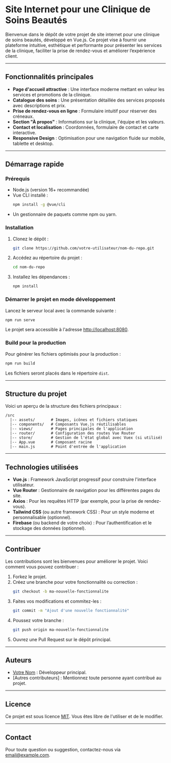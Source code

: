 # Site Internet pour une Clinique de Soins Beautés

Bienvenue dans le dépôt de votre projet de site internet pour une clinique de soins beautés, développé en Vue.js. Ce projet vise à fournir une plateforme intuitive, esthétique et performante pour présenter les services de la clinique, faciliter la prise de rendez-vous et améliorer l’expérience client.

---

## Fonctionnalités principales

- **Page d'accueil attractive** : Une interface moderne mettant en valeur les services et promotions de la clinique.
- **Catalogue des soins** : Une présentation détaillée des services proposés avec descriptions et prix.
- **Prise de rendez-vous en ligne** : Formulaire intuitif pour réserver des créneaux.
- **Section "À propos"** : Informations sur la clinique, l'équipe et les valeurs.
- **Contact et localisation** : Coordonnées, formulaire de contact et carte interactive.
- **Responsive Design** : Optimisation pour une navigation fluide sur mobile, tablette et desktop.

---

## Démarrage rapide

### Prérequis

- Node.js (version 16+ recommandée)
- Vue CLI installé :
  ```bash
  npm install -g @vue/cli
  ```
- Un gestionnaire de paquets comme npm ou yarn.

### Installation

1. Clonez le dépôt :
   ```bash
   git clone https://github.com/votre-utilisateur/nom-du-repo.git
   ```
2. Accédez au répertoire du projet :
   ```bash
   cd nom-du-repo
   ```
3. Installez les dépendances :
   ```bash
   npm install
   ```

### Démarrer le projet en mode développement

Lancez le serveur local avec la commande suivante :
```bash
npm run serve
```
Le projet sera accessible à l'adresse [http://localhost:8080](http://localhost:8080).

### Build pour la production

Pour générer les fichiers optimisés pour la production :
```bash
npm run build
```
Les fichiers seront placés dans le répertoire `dist`.

---

## Structure du projet

Voici un aperçu de la structure des fichiers principaux :

```
/src
  |-- assets/       # Images, icônes et fichiers statiques
  |-- components/   # Composants Vue.js réutilisables
  |-- views/        # Pages principales de l'application
  |-- router/       # Configuration des routes Vue Router
  |-- store/        # Gestion de l'état global avec Vuex (si utilisé)
  |-- App.vue       # Composant racine
  |-- main.js       # Point d'entrée de l'application
```

---

## Technologies utilisées

- **Vue.js** : Framework JavaScript progressif pour construire l'interface utilisateur.
- **Vue Router** : Gestionnaire de navigation pour les différentes pages du site.
- **Axios** : Pour les requêtes HTTP (par exemple, pour la prise de rendez-vous).
- **Tailwind CSS** (ou autre framework CSS) : Pour un style moderne et personnalisable (optionnel).
- **Firebase** (ou backend de votre choix) : Pour l’authentification et le stockage des données (optionnel).

---

## Contribuer

Les contributions sont les bienvenues pour améliorer le projet. Voici comment vous pouvez contribuer :

1. Forkez le projet.
2. Créez une branche pour votre fonctionnalité ou correction :
   ```bash
   git checkout -b ma-nouvelle-fonctionnalite
   ```
3. Faites vos modifications et commitez-les :
   ```bash
   git commit -m "Ajout d'une nouvelle fonctionnalité"
   ```
4. Poussez votre branche :
   ```bash
   git push origin ma-nouvelle-fonctionnalite
   ```
5. Ouvrez une Pull Request sur le dépôt principal.

---

## Auteurs

- [Votre Nom](https://github.com/votre-utilisateur) : Développeur principal.
- [Autres contributeurs] : Mentionnez toute personne ayant contribué au projet.

---

## Licence

Ce projet est sous licence [MIT](./LICENSE). Vous êtes libre de l'utiliser et de le modifier.

---

## Contact

Pour toute question ou suggestion, contactez-nous via [email@example.com](mailto:email@example.com).

